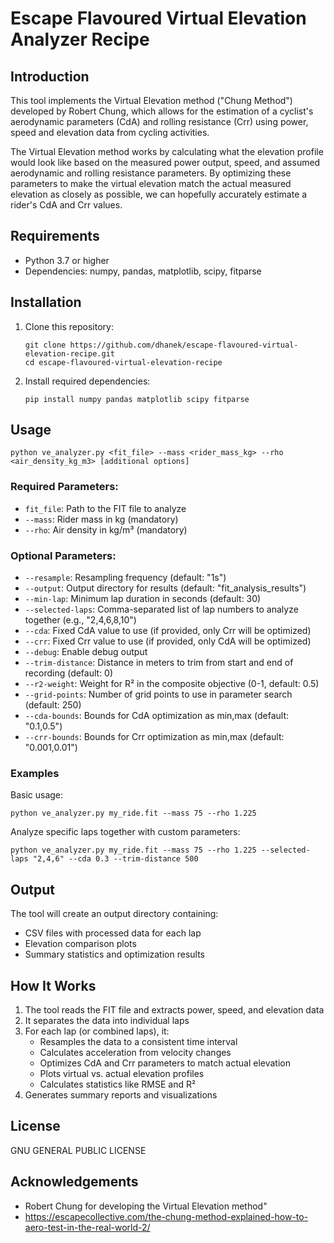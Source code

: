 # Escape Flavoured Virtual Elevation Analyzer Recipe

## Introduction

This tool implements the Virtual Elevation method ("Chung Method") developed by Robert Chung, which allows for the estimation of a cyclist's aerodynamic parameters (CdA) and rolling resistance (Crr) using power, speed and elevation data from cycling activities.

The Virtual Elevation method works by calculating what the elevation profile would look like based on the measured power output, speed, and assumed aerodynamic and rolling resistance parameters. By optimizing these parameters to make the virtual elevation match the actual measured elevation as closely as possible, we can hopefully accurately estimate a rider's CdA and Crr values.

## Requirements

- Python 3.7 or higher
- Dependencies: numpy, pandas, matplotlib, scipy, fitparse

## Installation

1. Clone this repository:
   ```
   git clone https://github.com/dhanek/escape-flavoured-virtual-elevation-recipe.git
   cd escape-flavoured-virtual-elevation-recipe
   ```

2. Install required dependencies:
   ```
   pip install numpy pandas matplotlib scipy fitparse
   ```

## Usage

```
python ve_analyzer.py <fit_file> --mass <rider_mass_kg> --rho <air_density_kg_m3> [additional options]
```

### Required Parameters:
- `fit_file`: Path to the FIT file to analyze
- `--mass`: Rider mass in kg (mandatory)
- `--rho`: Air density in kg/m³ (mandatory)

### Optional Parameters:
- `--resample`: Resampling frequency (default: "1s")
- `--output`: Output directory for results (default: "fit_analysis_results")
- `--min-lap`: Minimum lap duration in seconds (default: 30)
- `--selected-laps`: Comma-separated list of lap numbers to analyze together (e.g., "2,4,6,8,10")
- `--cda`: Fixed CdA value to use (if provided, only Crr will be optimized)
- `--crr`: Fixed Crr value to use (if provided, only CdA will be optimized)
- `--debug`: Enable debug output
- `--trim-distance`: Distance in meters to trim from start and end of recording (default: 0)
- `--r2-weight`: Weight for R² in the composite objective (0-1, default: 0.5)
- `--grid-points`: Number of grid points to use in parameter search (default: 250)
- `--cda-bounds`: Bounds for CdA optimization as min,max (default: "0.1,0.5")
- `--crr-bounds`: Bounds for Crr optimization as min,max (default: "0.001,0.01")

### Examples

Basic usage:
```
python ve_analyzer.py my_ride.fit --mass 75 --rho 1.225
```

Analyze specific laps together with custom parameters:
```
python ve_analyzer.py my_ride.fit --mass 75 --rho 1.225 --selected-laps "2,4,6" --cda 0.3 --trim-distance 500
```

## Output

The tool will create an output directory containing:
- CSV files with processed data for each lap
- Elevation comparison plots
- Summary statistics and optimization results

## How It Works

1. The tool reads the FIT file and extracts power, speed, and elevation data
2. It separates the data into individual laps
3. For each lap (or combined laps), it:
   - Resamples the data to a consistent time interval
   - Calculates acceleration from velocity changes
   - Optimizes CdA and Crr parameters to match actual elevation
   - Plots virtual vs. actual elevation profiles
   - Calculates statistics like RMSE and R²
4. Generates summary reports and visualizations

## License

GNU GENERAL PUBLIC LICENSE

## Acknowledgements

- Robert Chung for developing the Virtual Elevation method"
- https://escapecollective.com/the-chung-method-explained-how-to-aero-test-in-the-real-world-2/